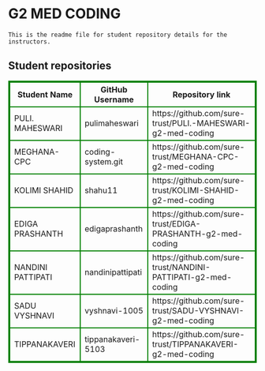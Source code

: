 # G2 MED CODING
    This is the readme file for student repository details for the instructors.
## Student repositories 
<table style="border : 2px solid green; width:100%;">
<tr >
<th style="border : 2px solid green;">Student Name</th>
<th style="border : 2px solid green;">GitHub Username</th>
<th style="border : 2px solid green;">Repository link</th>
</tr>
<tr style="border : 2px solid green;">
<td style="border : 2px solid green;">PULI. MAHESWARI</td> 

<td style="border : 2px solid green;">pulimaheswari</td> 

<td style="border : 2px solid green;">https://github.com/sure-trust/PULI.-MAHESWARI-g2-med-coding</td> 
</tr>

<tr style="border : 2px solid green;">
<td style="border : 2px solid green;">MEGHANA-CPC</td> 

<td style="border : 2px solid green;">coding-system.git</td> 

<td style="border : 2px solid green;">https://github.com/sure-trust/MEGHANA-CPC-g2-med-coding</td> 
</tr>

<tr style="border : 2px solid green;">
<td style="border : 2px solid green;">KOLIMI SHAHID</td> 

<td style="border : 2px solid green;">shahu11</td> 

<td style="border : 2px solid green;">https://github.com/sure-trust/KOLIMI-SHAHID-g2-med-coding</td> 
</tr>

<tr style="border : 2px solid green;">
<td style="border : 2px solid green;">EDIGA PRASHANTH</td> 

<td style="border : 2px solid green;">edigaprashanth</td> 

<td style="border : 2px solid green;">https://github.com/sure-trust/EDIGA-PRASHANTH-g2-med-coding</td> 
</tr>

<tr style="border : 2px solid green;">
<td style="border : 2px solid green;">NANDINI PATTIPATI</td> 

<td style="border : 2px solid green;">nandinipattipati</td> 

<td style="border : 2px solid green;">https://github.com/sure-trust/NANDINI-PATTIPATI-g2-med-coding</td> 
</tr>

<tr style="border : 2px solid green;">
<td style="border : 2px solid green;">SADU VYSHNAVI</td> 

<td style="border : 2px solid green;">vyshnavi-1005</td> 

<td style="border : 2px solid green;">https://github.com/sure-trust/SADU-VYSHNAVI-g2-med-coding</td> 
</tr>

<tr style="border : 2px solid green;">
<td style="border : 2px solid green;">TIPPANAKAVERI</td> 

<td style="border : 2px solid green;">tippanakaveri-5103</td> 

<td style="border : 2px solid green;">https://github.com/sure-trust/TIPPANAKAVERI-g2-med-coding</td> 
</tr>
